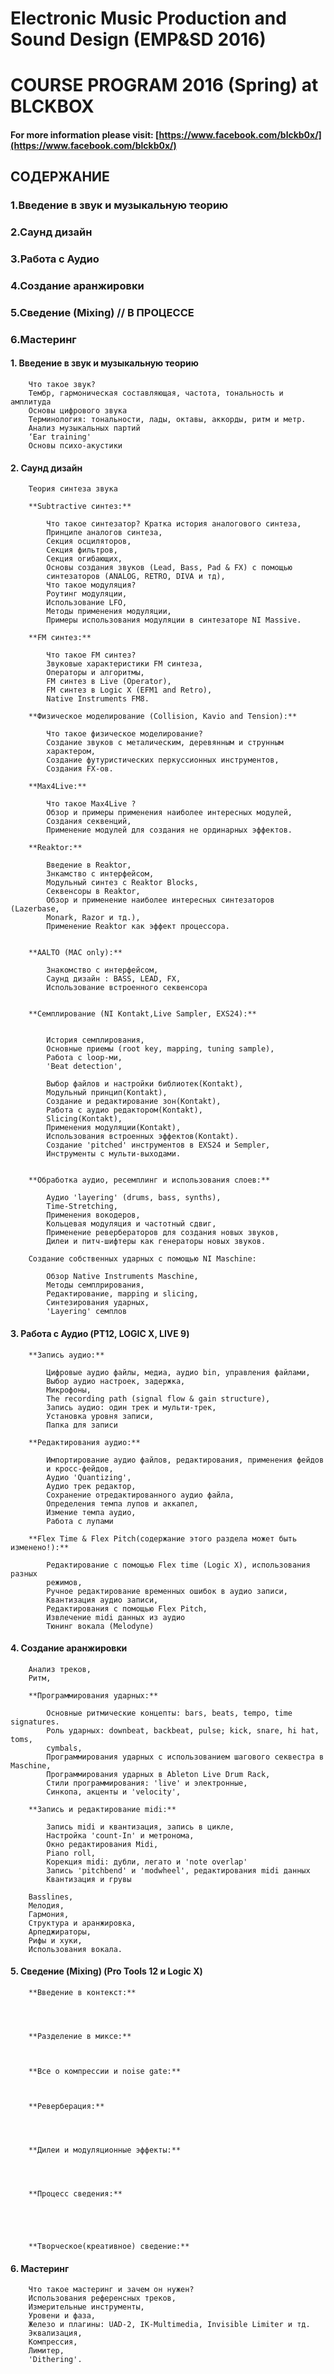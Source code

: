 
# Electronic Music Production and Sound Design (EMP&SD 2016)
# COURSE PROGRAM 2016 (Spring) at BLCKBOX
#### For more information please visit: [https://www.facebook.com/blckb0x/](https://www.facebook.com/blckb0x/)


## СОДЕРЖАНИЕ

### 1.Введение в звук и музыкальную теорию
### 2.Саунд дизайн
### 3.Работа с Аудио 
### 4.Создание аранжировки
### 5.Сведение (Mixing) // В ПРОЦЕССЕ
### 6.Мастеринг



#### 1.	Введение в звук и музыкальную теорию

		Что такое звук?
		Тембр, гармоническая составляющая, частота, тональность и амплитуда
		Основы цифрового звука
		Терминология: тональности, лады, октавы, аккорды, ритм и метр.
		Анализ музыкальных партий
		‘Ear training' 
		Основы психо-акустики

#### 2.	Саунд дизайн

		Теория синтеза звука

		**Subtractive синтез:**

			Что такое синтезатор? Кратка история аналогового синтеза,
			Принципе аналогов синтеза,
			Секция осциляторов,
			Секция фильтров,
			Секция огибающих,
			Основы создания звуков (Lead, Bass, Pad & FX) c помощью 	
			синтезаторов (ANALOG, RETRO, DIVA и тд),
			Что такое модуляция?
			Роутинг модуляции,
			Использование LFO,
			Методы применения модуляции,
			Примеры использования модуляции в синтезаторе NI Massive.

		**FM синтез:**

			Что такое FM синтез?
			Звуковые характеристики FМ синтеза,
			Операторы и алгоритмы,
			FM синтез в Live (Operator),
			FM cинтез в Logic X (EFM1 and Retro),
			Native Instruments FM8.

		**Физическое моделирование (Collision, Kavio and Tension):**

			Что такое физическое моделирование?
			Создание звуков с металическим, деревянным и струнным 	
			характером, 
			Создание футуристических перкуссионных инструментов,
			Создания FX-ов.

		**Max4Live:**

			Что такое Max4Live ?
			Обзор и примеры применения наиболее интересных модулей,
			Создания секвенций,
			Применение модулей для создания не ординарных эффектов.

		**Reaktor:**

			Введение в Reaktor,
			Знкамство с интерфейсом,
			Модульный синтез с Reaktor Blocks,
			Секвенсоры в Reaktor,
			Обзор и применение наиболее интересных синтезаторов (Lazerbase, 
			Monark, Razor и тд.),
			Применение Reaktor как эффект процессора.


		**AALTO (MAC only):**

			Знакомство с интерфейсом,
			Саунд дизайн : BASS, LEAD, FX, 
			Использование встроенного секвенсора


		**Семплирование (NI Kontakt,Live Sampler, EXS24):**


			История семплирования,
			Основные приемы (root key, mapping, tuning sample),
			Работа с loop-ми,
			'Beat detection',

			Выбор файлов и настройки библиотек(Kontakt),
			Модульный принцип(Kontakt),
			Создание и редактирование зон(Kontakt),
			Работа с аудио редактором(Kontakt),
			Slicing(Kontakt),
			Применения модуляции(Kontakt),
			Использования встроенных эффектов(Kontakt).
			Создание 'pitched' инструментов в EXS24 и Sempler,
			Инструменты с мульти-выходами.


		**Обработка аудио, ресемплинг и использования слоев:**

			Аудио 'layering' (drums, bass, synths),
			Time-Stretching,
			Применения вокодеров,
			Кольцевая модуляция и частотный сдвиг,
			Применение ревербераторов для создания новых звуков,
			Дилеи и питч-шифтеры как генераторы новых звуков.

		Создание собственных ударных с помощью NI Maschine:

			Обзор Native Instruments Maschine,
			Методы семплрирования,
			Редактирование, mapping и slicing,
			Cинтезирования ударных,
			'Layering' семплов


#### 3.	Работа с Аудио (PT12, LOGIC X, LIVE 9)

		**Запись аудио:**

			Цифровые аудио файлы, медиа, аудио bin, управления файлами,
			Выбор аудио настроек, задержка,
			Микрофоны,
			The recording path (signal flow & gain structure),
			Запись аудио: один трек и мульти-трек,
			Установка уровня записи,
			Папка для записи 

		**Редактирования аудио:**

			Импортирование аудио файлов, редактирования, применения фейдов
			и кросс-фейдов,
			Аудио 'Quantizing',
			Аудио трек редактор, 
			Сохранение отредактированного аудио файла,
			Определения темпа лупов и аккапел,
			Измение темпа аудио,
			Работа с лупами

		**Flex Time & Flex Pitch(содержание этого раздела может быть изменено!):**

			Редактирование с помощью Flex time (Logic X), использования разных
			режимов,
			Ручное редактирование временных ошибок в аудио записи,
			Квантизация аудио записи,
			Редактирования с помощью Flex Pitch,
			Извлечение midi данных из аудио
			Тюнинг вокала (Melodyne)



#### 4.	Создание аранжировки

		Анализ треков,
		Ритм,

		**Программирования ударных:**

			Основные ритмические концепты: bars, beats, tempo, time signatures.
			Роль ударных: downbeat, backbeat, pulse; kick, snare, hi hat, toms, 
			cymbals,
			Программирования ударных с использованием шагового секвестра в Maschine,
			Программирования ударных в Ableton Live Drum Rack,
			Cтили программирования: 'live' и электронные,
			Синкопа, акценты и 'velocity',

		**Запись и редактирование midi:**

			Запись midi и квантизация, запись в цикле,
			Настройка 'count-In' и метронома,
			Окно редактирования Midi,
			Piano roll,
			Корекция midi: дубли, легато и 'note overlap'
			Запись 'pitchbend' и 'modwheel', редактирования midi данных
			Квантизация и грувы

		Basslines,
		Мелодия,
		Гармония,
		Структура и аранжировка,
		Арпеджираторы,
		Рифы и хуки,
		Использования вокала.

		
#### 5.	Сведение (Mixing) (Pro Tools 12 и Logic X)

		**Введение в контекст:**
			



		**Разделение в миксе:**



		**Все о компрессии и noise gate:**



		**Реверберация:**


		

		**Дилеи и модуляционные эффекты:**




		**Процесс сведения:**





		**Творческое(креативное) сведение:**
			


#### 6.	Мастеринг

		Что такое мастеринг и зачем он нужен?
		Использования референсных треков,
		Измерительные инструменты,
		Уровени и фаза,
		Железо и плагины: UAD-2, IK-Multimedia, Invisible Limiter и тд.
		Эквализация,
		Компрессия,
		Лимитер,
		'Dithering'.

